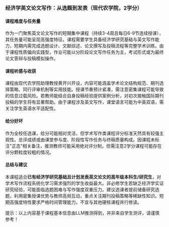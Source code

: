 ### 经济学英文论文写作：从选题到发表（现代农学院，2学分）

#### 课程难度与任务量  
作为一门聚焦英文论文写作的短期集中课程（持续3-4周且每日6-9节连续授课），其任务量可能呈现高强度特征。课程需要学生具备经济学研究基础与英文写作能力，短期内需完成选题设计、文献综述、论文撰写及投稿流程等完整学术训练。由于课程性质偏向实践型，作业可能以分阶段论文写作任务为主，考试形式或为最终论文答辩与投稿模拟操作。

#### 课程听感与收获  
课程由现代农学院助理教授黄开兴开设，内容可能涵盖学术论文结构规范、期刊选择策略、同行评审机制等实用技能。授课节奏预计紧凑，需注意密集课程可能导致的信息过载风险。若教师能结合自身投稿经验提供案例分析，对初次接触国际期刊投稿的学生将有显著帮助。由于课程涉及英文写作，课堂语言可能为中英双语，需关注学生英语水平适配性。

#### 给分好坏  
作为全校任选课，给分可能相对灵活，但学术写作类课程评分标准天然具有较强主观性。总评成绩或由课堂参与度、阶段性写作任务与终稿质量构成。因课程未标注"正态"相关备注，推测教师可能采用绝对评分制，但需注意2学分课程可能存在评分颗粒度较粗的情况。

#### 总结与建议  
本课程适合**已有经济学研究基础且计划发表英文论文的高年级本科生/研究生**，对学术写作流程系统化学习需求强烈的学生收益最大。非必修学生若缺乏经济学实证研究经验，可能面临选题困难与写作强度双重压力。建议选课者提前储备研究选题，利用密集授课优势与教师高频互动，重点关注期刊投稿策略等稀缺性知识。短期高强度特性要求严格时间管理能力，不宜与其他硬核课程并行修读。

提示：以上内容基于课程基本信息由LLM推测得到，并非来自学生测评，请谨慎参考！